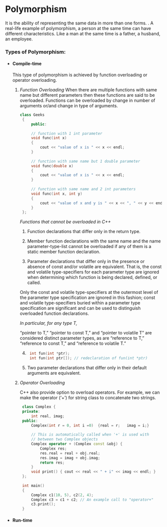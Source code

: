 # Polymorphism

It is the ability of representing the same data in more than one forms. . A real-life example of polymorphism, a person at the same time can have different characteristics. Like a man at the same time is a father, a husband, an employee.


### Types of Polymorphism:
- #### **Compile-time**
    This type of polymorphism is achieved by function overloading or operator overloading.

    1. *Function Overloading*
       When there are multiple functions with same name but different parameters then these functions are said to be overloaded. Functions can be overloaded by change in number of arguments or/and change in type of arguments.

       ```cpp
       class Geeks
        {
            public:
            
            // function with 1 int parameter
            void func(int x)
            {
                cout << "value of x is " << x << endl;
            }
            
            // function with same name but 1 double parameter
            void func(double x)
            {
                cout << "value of x is " << x << endl;
            }
            
            // function with same name and 2 int parameters
            void func(int x, int y)
            {
                cout << "value of x and y is " << x << ", " << y << endl;
            }
        };
       ``` 

        *Functions that cannot be overloaded in C++*

        1. Function declarations that differ only in the return type.
        
        2. Member function declarations with the same name and the name parameter-type-list cannot be overloaded if any of them is a static member function declaration.

        3. Parameter declarations that differ only in the presence or absence of const and/or volatile are equivalent. That is, the const and volatile type-specifiers for each parameter type are ignored when determining which function is being declared, defined, or called.

        Only the const and volatile type-specifiers at the outermost level of the parameter type specification are ignored in this fashion; const and volatile type-specifiers buried within a parameter type specification are significant and can be used to distinguish overloaded function declarations. 
        
        *In particular, for any type T,*
        
        “pointer to T,” “pointer to const T,” and “pointer to volatile T” are considered distinct parameter types, as are “reference to T,” “reference to const T,” and “reference to volatile T.” 


        4. ```cpp
            int fun(int *ptr);
            int fun(int ptr[]); // redeclaration of fun(int *ptr)
           ```
        
        5. Two parameter declarations that differ only in their default arguments are equivalent.



    2. *Operator Overloading*
       
       C++ also provide option to overload operators. For example, we can make the operator (‘+’) for string class to concatenate two strings.

       ```cpp
        class Complex {
        private:
            int real, imag;
        public:
            Complex(int r = 0, int i =0)  {real = r;   imag = i;}
            
            // This is automatically called when '+' is used with
            // between two Complex objects
            Complex operator + (Complex const &obj) {
                Complex res;
                res.real = real + obj.real;
                res.imag = imag + obj.imag;
                return res;
            }
            void print() { cout << real << " + i" << imag << endl; }
        };
        
        int main()
        {
            Complex c1(10, 5), c2(2, 4);
            Complex c3 = c1 + c2; // An example call to "operator+"
            c3.print();
        }
       ```

        



- #### **Run-time**


